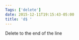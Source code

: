 ```yaml
---
Tags: ['delete']
date: 2015-12-11T19:15:43-05:00
title: 'd$ '
---
```


 Delete to the end of the line
